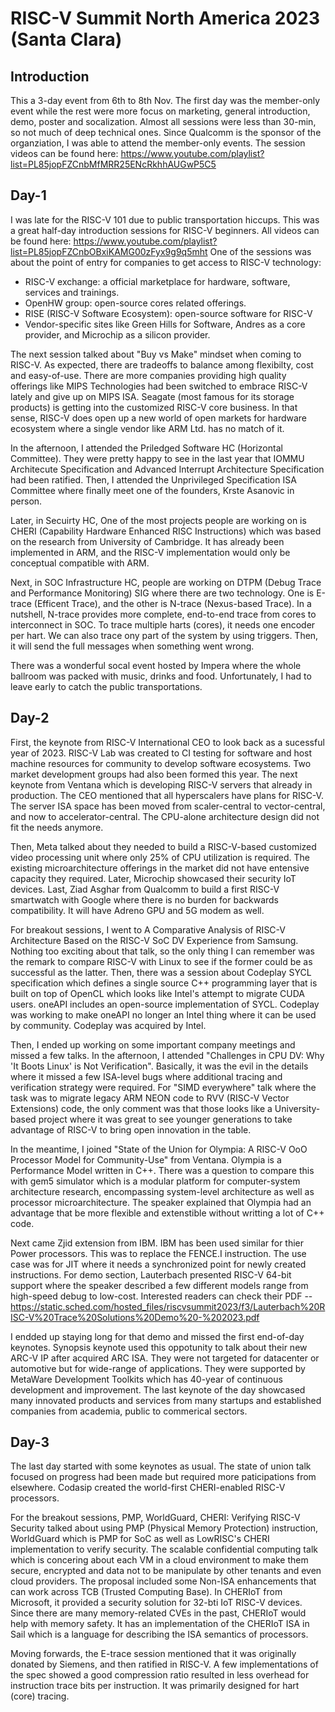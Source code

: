 # RISC-V Summit North America 2023 (Santa Clara)
## Introduction
This a 3-day event from 6th to 8th Nov. The first day was the member-only event while the rest were more focus on marketing, general introduction, demo, poster and socalization. Almost all sessions were less than 30-min, so not much of deep technical ones. Since Qualcomm is the sponsor of the organziation, I was able to attend the member-only events. The session videos can be found here: https://www.youtube.com/playlist?list=PL85jopFZCnbMfMRR25ENcRkhhAUGwP5C5
## Day-1
I was late for the RISC-V 101 due to public transportation hiccups. This was a great half-day introduction sessions for RISC-V beginners. All videos can be found here: https://www.youtube.com/playlist?list=PL85jopFZCnbOBxiKAMG00zFyx9g9q5mht One of the sessions was about the point of entry for companies to get access to RISC-V technology:
- RISC-V exchange: a official marketplace for hardware, software, services and trainings.
- OpenHW group: open-source cores related offerings.
- RISE (RISC-V Software Ecosystem): open-source software for RISC-V
- Vendor-specific sites like Green Hills for Software, Andres as a core provider, and Microchip as a silicon provider.

The next session talked about "Buy vs Make" mindset when coming to RISC-V. As expected, there are tradeoffs to balance among flexibilty, cost and easy-of-use. There are more companies providing high quality offerings like MIPS Technologies had been switched to embrace RISC-V lately and give up on MIPS ISA. Seagate (most famous for its storage products) is getting into the customized RISC-V core business. In that sense, RISC-V does open up a new world of open markets for hardware ecosystem where a single vendor like ARM Ltd. has no match of it.

In the afternoon, I attended the Priledged Software HC (Horizontal Committee). They were pretty happy to see in the last year that IOMMU Architecute Specification and Advanced Interrupt Architecture Specification had been ratified. Then, I attended the Unprivileged Specification ISA Committee where finally meet one of the founders, Krste Asanovic in person.

Later, in Secuirty HC, One of the most projects people are working on is CHERI (Capability Hardware Enhanced RISC Instructions) which was based on the research from University of Cambridge. It has already been implemented in ARM, and the RISC-V implementation would only be conceptual compatible with ARM.

Next, in SOC Infrastructure HC, people are working on DTPM (Debug Trace and Performance Monitoring) SIG where there are two technology. One is E-trace (Efficent Trace), and the other is N-trace (Nexus-based Trace). In a nutshell, N-trace provides more complete, end-to-end trace from cores to interconnect in SOC. To trace multiple harts (cores), it needs one encoder per hart. We can also trace ony part of the system by using triggers. Then, it will send the full messages when something went wrong.

There was a wonderful socal event hosted by Impera where the whole ballroom was packed with music, drinks and food. Unfortunately, I had to leave early to catch the public transportations.
## Day-2
First, the keynote from RISC-V International CEO to look back as a sucessful year of 2023. RISC-V Lab was created to CI testing for software and host machine resources for community to develop software ecosystems. Two market development groups had also been formed this year. The next keynote from Ventana which is developing RISC-V servers that already in production. The CEO mentioned that all hyperscalers have plans for RISC-V. The server ISA space has been moved from scaler-central to vector-central, and now to accelerator-central. The CPU-alone architecture design did not fit the needs anymore.

Then, Meta talked about they needed to build a RISC-V-based customized video processing unit where only 25% of CPU utilization is required. The existing microarchitecture offerings in the market did not have entensive capacity they required. Later, Microchip showcased their security IoT devices. Last, Ziad Asghar from Qualcomm to build a first RISC-V smartwatch with Google where there is no burden for backwards compatibility. It will have Adreno GPU and 5G modem as well.

For breakout sessions, I went to A Comparative Analysis of RISC-V Architecture Based on the RISC-V SoC DV Experience from Samsung. Nothing too exciting about that talk, so the only thing I can remember was the remark to compare RISC-V with Linux to see if the former could be as successful as the latter. Then, there was a session about Codeplay SYCL specification which defines a single source C++ programming layer that is built on top of OpenCL which looks like Intel's attempt to migrate CUDA users. oneAPI includes an open-source implementation of SYCL. Codeplay was working to make oneAPI no longer an Intel thing where it can be used by community. Codeplay was acquired by Intel.

Then, I ended up working on some important company meetings and missed a few talks. In the afternoon, I attended "Challenges in CPU DV: Why 'It Boots Linux' is Not Verification". Basically, it was the evil in the details where it missed a few ISA-level bugs where additional tracing and verification strategy were required. For "SIMD everywhere" talk where the task was to migrate legacy ARM NEON code to RVV (RISC-V Vector Extensions) code, the only comment was that those looks like a University-based project where it was great to see younger generations to take advantage of RISC-V to bring open innovation in the table.

In the meantime, I joined "State of the Union for Olympia: A RISC-V OoO Processor Model for Community-Use" from Ventana. Olympia is a Performance Model written in C++. There was a question to compare this with gem5 simulator which is a modular platform for computer-system architecture research, encompassing system-level architecture as well as processor microarchitecture. The speaker explained that Olympia had an advantage that be more flexible and extenstible without writting a lot of C++ code.

Next came Zjid extension from IBM. IBM has been used similar for thier Power processors. This was to replace the FENCE.I instruction. The use case was for JIT where it needs a synchronized point for newly created instructions. For demo section, Lauterbach presented RISC-V 64-bit support where the speaker described a few different models range from high-speed debug to low-cost. Interested readers can check their PDF --https://static.sched.com/hosted_files/riscvsummit2023/f3/Lauterbach%20RISC-V%20Trace%20Solutions%20Demo%20-%202023.pdf

I endded up staying long for that demo and missed the first end-of-day keynotes. Synopsis keynote used this oppotunity to talk about their new ARC-V IP after acquired ARC ISA. They were not targeted for datacenter or automotive but for wide-range of applications. They were supported by MetaWare Development Toolkits which has 40-year of continuous development and improvement. The last keynote of the day showcased many innovated products and services from many startups and established companies from academia, public to commerical sectors.
## Day-3
The last day started with some keynotes as usual. The state of union talk focused on progress had been made but required more paticipations from elsewhere. Codasip created the world-first CHERI-enabled RISC-V processors.

For the breakout sessions, PMP, WorldGuard, CHERI: Verifying RISC-V Security talked about using PMP (Physical Memory Protection) instruction, WorldGuard which is PMP for SoC as well as LowRISC's CHERI implementation to verify security. The scalable confidential computing talk which is concering about each VM in a cloud environment to make them secure, encrypted and data not to be manipulate by other tenants and even cloud providers. The proposal included some Non-ISA enhancements that can work across TCB (Trusted Computing Base). In CHERIoT from Microsoft, it provided a security solution for 32-bti IoT RISC-V devices. Since there are many memory-related CVEs in the past, CHERIoT would help with memory safety. It has an implementation of the CHERIoT ISA in Sail which is a language for describing the ISA semantics of processors.

Moving forwards, the E-trace session mentioned that it was originally donated by Siemens, and then ratified in RISC-V. A few implementations of the spec showed a good compression ratio resulted in less overhead for instruction trace bits per instruction. It was primarily designed for hart (core) tracing.
